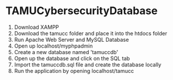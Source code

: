 # TAMUCybersecurityDatabase

1. Download XAMPP
2. Download the tamucc folder and place it into the htdocs folder
3. Run Apache Web Server and MySQL Database
4. Open up localhost/myphpadmin
5. Create a new database named 'tamuccdb'
6. Open up the database and click on the SQL tab
7. Import the tamuccdb.sql file and create the database locally
8. Run the application by opening localhost/tamucc

